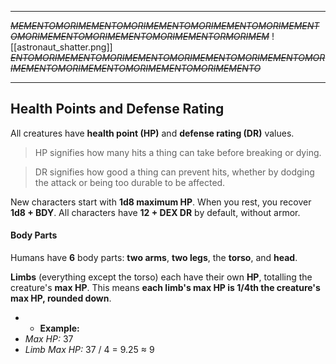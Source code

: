 
---

~~*MEMENTOMORIMEMENTOMORIMEMENTOMORIMEMENTOMORIMEMENTOMORIMEMENTOMORIMEMENTOMORIMEMENTORMORIMEM*~~
![[astronaut_shatter.png]]
*~~ENTOMORIMEMENTOMORIMEMENTOMORIMEMENTOMORIMEMENTOMORIMEMENTOMORIMEMENTOMORIMEMENTOMORIMEMENTO~~*

---

## Health Points and Defense Rating

All creatures have **health point (HP)** and **defense rating (DR)** values.

> HP signifies how many hits a thing can take before breaking or dying.

> DR signifies how good a thing can prevent hits, whether by dodging the attack or being too durable to be affected.

New characters start with **1d8 maximum HP**. When you rest, you recover **1d8 + BDY**.
All characters have **12 + DEX DR** by default, without armor.
#### Body Parts

Humans have **6** body parts: **two arms**, **two legs**, the **torso**, and **head**.

**Limbs** (everything except the torso) each have their own **HP**, totalling the creature's **max HP**.
This means **each limb's max HP is 1/4th the creature's max HP, rounded down**.

-  - **Example:**
- *Max HP:* 37
- *Limb Max HP:* 37 / 4 = 9.25 ≈ 9